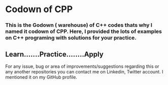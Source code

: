 # Codown of CPP
<h3>This is the Godown ( warehouse) of C++ codes thats why I named it codown of CPP.
Here, I provided the lots of examples on C++ programing with solutions for your practice.</h3>

<h2>Learn.......Practice........Apply</h2>

For any issue, bug or area of improvements/suggestions regarding this or any another repositories you can contact me on Linkedin, Twitter account. I mentioned it on my GitHub profile.



